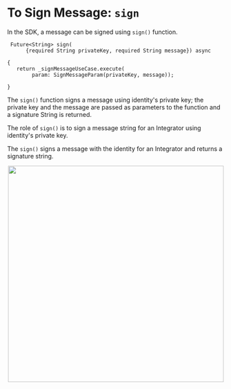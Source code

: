  # To Sign Message: `sign`
 
In the SDK, a message can be signed using `sign()` function. 
 
```
 Future<String> sign(
      {required String privateKey, required String message}) async
 
{
   return _signMessageUseCase.execute(
        param: SignMessageParam(privateKey, message));
 
}
```
The `sign()` function signs a message using identity's private key; the private key and the message are passed as parameters to the function and a signature String is returned.
 

 
The role of `sign()` is to sign a message string for an Integrator using identity's private key.
 
The `sign()` signs a message with the identity for an Integrator and returns a signature string. 

 
<div align="center">
<img src= "../../../../../../imgs/identity-wallet.png" align="center" width="500"/>
</div>
<br>



